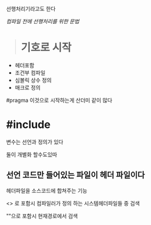 
선행처리기라고도 한다

*컴파일 전에 선행처리를 위한 문법*

> # 기호로 시작 

- 헤더포함
- 조건부 컴파일
- 심볼릭 상수 정의
- 매크로 정의

#pragma 이것으로 시작하는게 산더미 같이 많다 


# #include 

변수는 선언과 정의가 있다

둘이 개별화 할수도있따

## 선언 코드만 들어있는 파일이 헤더 파일이다

헤더파일을 소스코드에 합쳐주는 기능 

<> 로 포함시 컴파일러가 정의 하는 시스템헤더파일들 중 검색

""으로 포함시 현재경로에서 검색 


